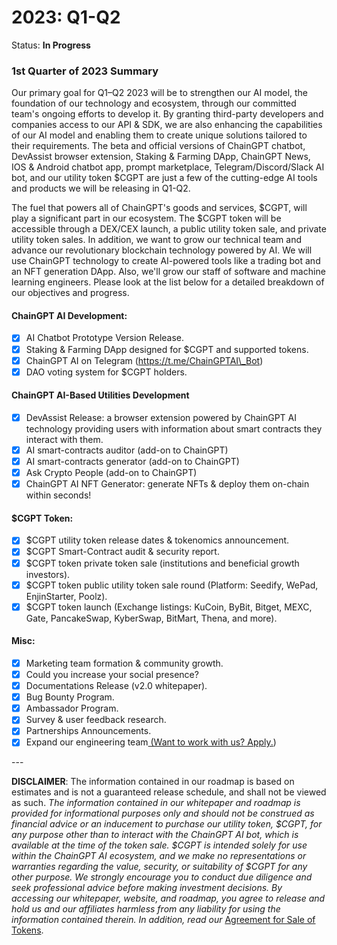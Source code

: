 # 2023: Q1-Q2

Status: **In Progress**

### 1st Quarter of 2023 Summary

Our primary goal for Q1–Q2 2023 will be to strengthen our AI model, the foundation of our technology and ecosystem, through our committed team's ongoing efforts to develop it. By granting third-party developers and companies access to our API & SDK, we are also enhancing the capabilities of our AI model and enabling them to create unique solutions tailored to their requirements. The beta and official versions of ChainGPT chatbot, DevAssist browser extension, Staking & Farming DApp, ChainGPT News, IOS & Android chatbot app, prompt marketplace, Telegram/Discord/Slack AI bot, and our utility token $CGPT are just a few of the cutting-edge AI tools and products we will be releasing in Q1-Q2.

The fuel that powers all of ChainGPT's goods and services, $CGPT, will play a significant part in our ecosystem. The $CGPT token will be accessible through a DEX/CEX launch, a public utility token sale, and private utility token sales. In addition, we want to grow our technical team and advance our revolutionary blockchain technology powered by AI. We will use ChainGPT technology to create AI-powered tools like a trading bot and an NFT generation DApp. Also, we'll grow our staff of software and machine learning engineers. Please look at the list below for a detailed breakdown of our objectives and progress.

#### ChainGPT AI Development:

* [x] AI Chatbot Prototype Version Release.
* [x] Staking & Farming DApp designed for $CGPT and supported tokens.
* [x] ChainGPT AI on Telegram (https://t.me/ChainGPTAI\_Bot)&#x20;
* [x] DAO voting system for $CGPT holders.

#### ChainGPT AI-Based Utilities Development

* [x] DevAssist Release:  a browser extension powered by ChainGPT AI technology providing users with information about smart contracts they interact with them.
* [x] AI smart-contracts auditor (add-on to ChainGPT)
* [x] AI smart-contracts generator (add-on to ChainGPT)
* [x] Ask Crypto People (add-on to ChainGPT)
* [x] ChainGPT AI NFT Generator: generate NFTs & deploy them on-chain within seconds!

#### $CGPT Token:

* [x] $CGPT utility token release dates & tokenomics announcement.
* [x] $CGPT Smart-Contract audit & security report.
* [x] $CGPT token private token sale (institutions and beneficial growth investors).
* [x] $CGPT token public utility token sale round (Platform: Seedify, WePad, EnjinStarter, Poolz).
* [x] $CGPT token launch (Exchange listings: KuCoin, ByBit, Bitget, MEXC, Gate, PancakeSwap, KyberSwap, BitMart, Thena, and more).

#### Misc:

* [x] Marketing team formation & community growth.
* [x] Could you increase your social presence?
* [x] Documentations Release (v2.0 whitepaper).
* [x] Bug Bounty Program.
* [x] Ambassador Program.
* [x] Survey & user feedback research.
* [x] Partnerships Announcements.&#x20;
* [x] Expand our engineering team[ (Want to work with us? Apply.](../v.-work-with-us/))

\---

**DISCLAIMER**: The information contained in our roadmap is based on estimates and is not a guaranteed release schedule, and shall not be viewed as such. _The information contained in our whitepaper and roadmap is provided for informational purposes only and should not be construed as financial advice or an inducement to purchase our utility token, $CGPT, for any purpose other than to interact with the ChainGPT AI bot, which is available at the time of the token sale. $CGPT is intended solely for use within the ChainGPT AI ecosystem, and we make no representations or warranties regarding the value, security, or suitability of $CGPT for any other purpose. We strongly encourage you to conduct due diligence and seek professional advice before making investment decisions. By accessing our whitepaper, website, and roadmap, you agree to release and hold us and our affiliates harmless from any liability for using the information contained therein.  In addition, read our_ [Agreement for Sale of Tokens](https://www.chaingpt.org/licences).
